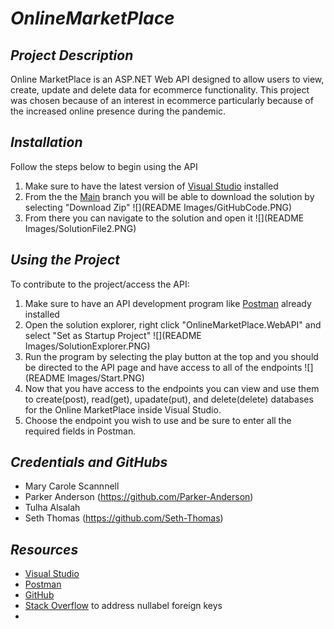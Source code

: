 # _OnlineMarketPlace_
## _Project Description_
Online MarketPlace is an ASP.NET Web API designed to allow users to view, create, update and delete data for ecommerce functionality. This project was chosen because of an interest in ecommerce particularly because of the increased online presence during the pandemic.

## _Installation_
Follow the steps below to begin using the API
1. Make sure to have the latest version of [Visual Studio](https://visualstudio.microsoft.com/) installed
2. From the the [Main](https://github.com/Parker-Anderson/OnlineMarketPlace) branch you will be able to download the solution by selecting "Download Zip"
![](README Images/GitHubCode.PNG)
3. From there you can navigate to the solution and open it 
![](README Images/SolutionFile2.PNG)

## _Using the Project_
To contribute to the project/access the API:
1. Make sure to have an API development program like [Postman](https://www.postman.com/) already installed
2. Open the solution explorer, right click "OnlineMarketPlace.WebAPI" and select "Set as Startup Project"
![](README Images/SolutionExplorer.PNG)
3. Run the program by selecting the play button at the top and you should be directed to the API page and have access to all of the endpoints
![](README Images/Start.PNG)
4. Now that you have access to the endpoints you can view and use them to create(post), read(get), upadate(put), and delete(delete) databases for the Online MarketPlace inside Visual Studio.
5. Choose the endpoint you wish to use and be sure to enter all the required fields in Postman.

## _Credentials and GitHubs_
- Mary Carole Scannnell
- Parker Anderson (https://github.com/Parker-Anderson)
- Tulha Alsalah 
- Seth Thomas (https://github.com/Seth-Thomas)

## _Resources_
- [Visual Studio](https://visualstudio.microsoft.com/)
- [Postman](https://www.postman.com/) 
- [GitHub](https://github.com/)
- [Stack Overflow](https://stackoverflow.com/questions/17127351/introducing-foreign-key-constraint-may-cause-cycles-or-multiple-cascade-paths) to address nullabel foreign keys
- 
